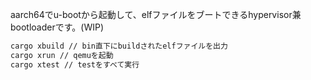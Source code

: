 aarch64でu-bootから起動して、elfファイルをブートできるhypervisor兼bootloaderです。(WIP)

```sh
cargo xbuild // bin直下にbuildされたelfファイルを出力
cargo xrun // qemuを起動
cargo xtest // testをすべて実行
```